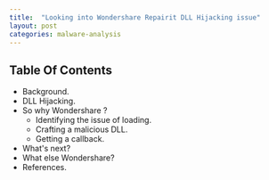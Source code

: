 ```yaml
---
title:  "Looking into Wondershare Repairit DLL Hijacking issue"
layout: post
categories: malware-analysis
---
```



## Table Of Contents


- Background.
- DLL Hijacking.
- So why Wondershare ?
  - Identifying the issue of loading.
  - Crafting a malicious DLL.
  - Getting a callback.
- What's next?
- What else Wondershare?
- References.
